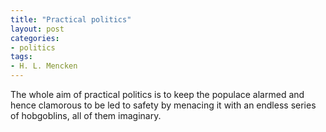 ```yaml
---
title: "Practical politics"
layout: post
categories:
- politics
tags:
- H. L. Mencken
---
```


The whole aim of practical politics is to keep the populace alarmed and hence clamorous to be led to safety by menacing it with an endless series of hobgoblins, all of them imaginary.